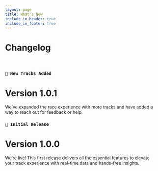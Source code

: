 ```yaml
---
layout: page
title: What's New
include_in_header: true
include_in_footer: true
---
```


# Changelog

<br>

### `🏁 New Tracks Added`

# **Version 1.0.1**

We’ve expanded the race experience with more tracks and have added a way to reach out for feedback or help.

### `🚀 Initial Release`

# **Version 1.0.0**

We’re live! This first release delivers all the essential features to elevate your track experience with real-time data and hands-free insights.

<br>
